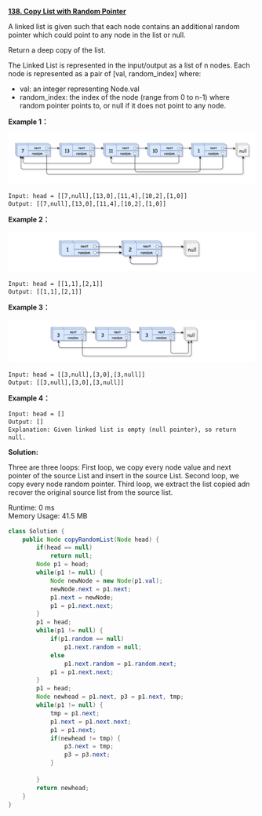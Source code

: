 **[138. Copy List with Random Pointer](https://leetcode.com/problems/copy-list-with-random-pointer/)**

A linked list is given such that each node contains an additional random pointer which could point to any node in the list or null.

Return a deep copy of the list.

The Linked List is represented in the input/output as a list of n nodes. Each node is represented as a pair of [val, random_index] where:

* val: an integer representing Node.val
* random_index: the index of the node (range from 0 to n-1) where random pointer points to, or null if it does not point to any node.

**Example 1：**

![](./png/e1.png)


```
Input: head = [[7,null],[13,0],[11,4],[10,2],[1,0]]
Output: [[7,null],[13,0],[11,4],[10,2],[1,0]]

```

**Example 2：**

![](./png/e2.png)

```
Input: head = [[1,1],[2,1]]
Output: [[1,1],[2,1]]

```

**Example 3：**

![](./png/e3.png)

```
Input: head = [[3,null],[3,0],[3,null]]
Output: [[3,null],[3,0],[3,null]]

```

**Example 4：**

```
Input: head = []
Output: []
Explanation: Given linked list is empty (null pointer), so return null.

```

**Solution:**

Three are three loops: First loop, we copy every node value and next pointer of the source List and insert in the source List. Second loop, we copy every node random pointer. Third loop, we extract the list copied adn recover the original source list from the source list.

Runtime: 0 ms<br/>
Memory Usage: 41.5 MB

```java
class Solution {    
    public Node copyRandomList(Node head) {
        if(head == null)
    		return null;
    	Node p1 = head;
    	while(p1 != null) {
    		Node newNode = new Node(p1.val);
    		newNode.next = p1.next;
    		p1.next = newNode;
    		p1 = p1.next.next;
    	}    	
    	p1 = head;
    	while(p1 != null) {
    		if(p1.random == null)
    			p1.next.random = null;
    		else
    			p1.next.random = p1.random.next;
    		p1 = p1.next.next;
    	}
    	p1 = head;
    	Node newhead = p1.next, p3 = p1.next, tmp;  	
    	while(p1 != null) {
    		tmp = p1.next;
            p1.next = p1.next.next;
    		p1 = p1.next;
            if(newhead != tmp) {
                p3.next = tmp;
                p3 = p3.next;
            }
                
    	}    	
        return newhead;
    }
}

```


